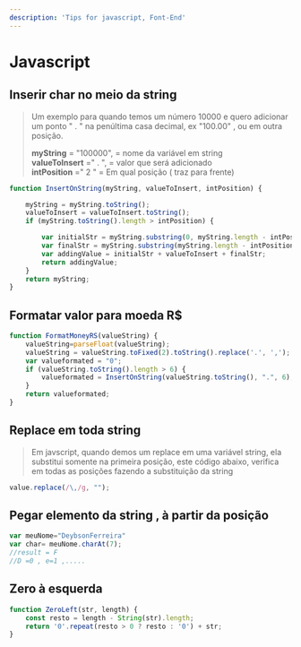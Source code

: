 ```yaml
---
description: 'Tips for javascript, Font-End'
---
```


# Javascript

## Inserir char no meio da string

> Um exemplo para quando temos um número 10000 e quero adicionar um ponto " . " na penúltima casa decimal, ex "100.00" , ou em outra posição.
>
> **myString** = "100000",  = nome da variável em string  
> **valueToInsert** ="  . ",    = valor que será adicionado   
>  **intPosition** ="  2 "        =  Em qual posição \( traz para frente\)

>

```javascript
function InsertOnString(myString, valueToInsert, intPosition) {

    myString = myString.toString();
    valueToInsert = valueToInsert.toString();
    if (myString.toString().length > intPosition) {

        var initialStr = myString.substring(0, myString.length - intPosition);
        var finalStr = myString.substring(myString.length - intPosition);
        var addingValue = initialStr + valueToInsert + finalStr;
        return addingValue;
    }
    return myString;
}
```

## Formatar valor para moeda R$

```javascript
function FormatMoneyRS(valueString) {
    valueString=parseFloat(valueString);
    valueString = valueString.toFixed(2).toString().replace('.', ','); //inserir virgula
    var valueformated = "0";
    if (valueString.toString().length > 6) {
        valueformated = InsertOnString(valueString.toString(), ".", 6);//inserir ponto de milhar
    }
    return valueformated;
}    
```

## Replace em toda string

> Em javscript, quando demos um replace em uma variável string, ela substitui somente na primeira posição, este código abaixo, verifica em todas as posições fazendo a substituição da string

```javascript
value.replace(/\,/g, "");
```

## Pegar elemento da string , à partir da posição

```javascript
var meuNome="DeybsonFerreira"
var char= meuNome.charAt(7);
//result = F
//D =0 , e=1 ,.....
```

## Zero à esquerda

```javascript
function ZeroLeft(str, length) {
    const resto = length - String(str).length;
    return '0'.repeat(resto > 0 ? resto : '0') + str;
}
```



